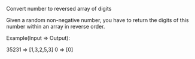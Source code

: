 Convert number to reversed array of digits

Given a random non-negative number, you have to return the digits of this number within an array in reverse order.

Example(Input => Output):

35231 => [1,3,2,5,3]
0 => [0]